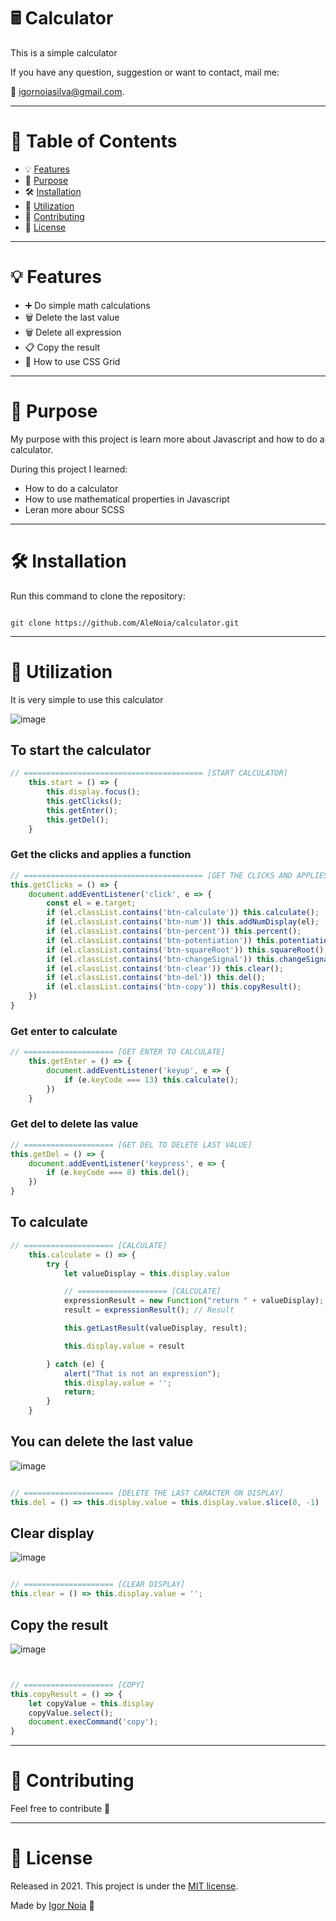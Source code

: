 # 🖩 Calculator
 This is a simple calculator 
 
If you have any question, suggestion or want to contact, mail me:

📧 igornoiasilva@gmail.com.

***
# 📌 Table of Contents
* 💡 [Features](#features)
* 🎯 [Purpose](#Purpose)
* 🛠 [Installation](#Installation)
* 📝 [Utilization](#Utilization)
* 🤝 [Contributing](#Contributing)
* 🧾 [License](#License)
***

# <a name="features"></a>💡 Features

* ➕ Do simple math calculations
* 🗑 Delete the last value
* 🗑 Delete all expression
* 📋 Copy the result
* 🎨 How to use CSS Grid

***

# <a name="Purpose"></a>🎯 Purpose

My purpose with this project is learn more about Javascript and how to do a calculator.

During this project I learned:

  * How to do a calculator
  * How to use mathematical properties in Javascript
  * Leran more abour SCSS

***
# <a name="Installation"></a>🛠 Installation

Run this command to clone the repository:

```git

git clone https://github.com/AleNoia/calculator.git

```

***
# <a name="Utilization"></a>📝 Utilization
 
 It is very simple to use this calculator
 
 ![image](https://user-images.githubusercontent.com/82424777/119158141-49896300-ba2c-11eb-9ba3-d1dfda522aae.png)
 
## To start the calculator

```javascript
// ======================================== [START CALCULATOR]
    this.start = () => {
        this.display.focus();
        this.getClicks();
        this.getEnter();
        this.getDel();
    }
```
### Get the clicks and applies a function
```javascript
// ======================================== [GET THE CLICKS AND APPLIES A FUNCTION]
this.getClicks = () => {
    document.addEventListener('click', e => {
        const el = e.target;
        if (el.classList.contains('btn-calculate')) this.calculate();
        if (el.classList.contains('btn-num')) this.addNumDisplay(el);
        if (el.classList.contains('btn-percent')) this.percent();
        if (el.classList.contains('btn-potentiation')) this.potentiation();
        if (el.classList.contains('btn-squareRoot')) this.squareRoot();
        if (el.classList.contains('btn-changeSignal')) this.changeSignal();
        if (el.classList.contains('btn-clear')) this.clear();
        if (el.classList.contains('btn-del')) this.del();
        if (el.classList.contains('btn-copy')) this.copyResult();
    })
}
```

### Get enter to calculate

```javascript
// ==================== [GET ENTER TO CALCULATE]
    this.getEnter = () => {
        document.addEventListener('keyup', e => {
            if (e.keyCode === 13) this.calculate();
        })
    }
```

### Get del to delete las value

```javascript
// ==================== [GET DEL TO DELETE LAST VALUE]
this.getDel = () => {
    document.addEventListener('keypress', e => {
        if (e.keyCode === 8) this.del();
    })
}
```
## To calculate

```javascript
// ==================== [CALCULATE]
    this.calculate = () => {
        try {
            let valueDisplay = this.display.value

            // ==================== [CALCULATE]
            expressionResult = new Function("return " + valueDisplay);
            result = expressionResult(); // Result

            this.getLastResult(valueDisplay, result);

            this.display.value = result

        } catch (e) {
            alert("That is not an expression");
            this.display.value = '';
            return;
        }
    }
```


## You can delete the last value


![image](https://user-images.githubusercontent.com/82424777/119158817-0085de80-ba2d-11eb-9dca-75a13ef6a32e.png)

```javascript

// ==================== [DELETE THE LAST CARACTER ON DISPLAY]
this.del = () => this.display.value = this.display.value.slice(0, -1)

```

## Clear display

![image](https://user-images.githubusercontent.com/82424777/119159227-696d5680-ba2d-11eb-8de7-e01b21f7d5bf.png)

```javascript

// ==================== [CLEAR DISPLAY]
this.clear = () => this.display.value = '';

```

## Copy the result

![image](https://user-images.githubusercontent.com/82424777/119159805-ff08e600-ba2d-11eb-874c-7d1bab51f34d.png)

```javascript


// ==================== [COPY]
this.copyResult = () => {
    let copyValue = this.display
    copyValue.select();
    document.execCommand('copy');
}

```


***
# <a name="Contributing"></a>🤝 Contributing

Feel free to contribute 🙂

***
# <a name="License"></a>🧾 License

Released in 2021. This project is under the [MIT license](https://github.com/AleNoia/calculator/blob/main/LICENSE).

Made by [Igor Noia](https://github.com/AleNoia) 👋


